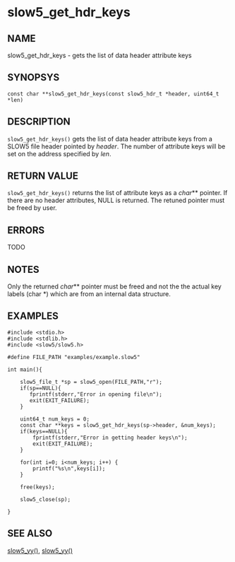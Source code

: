 # slow5_get_hdr_keys

## NAME

slow5_get_hdr_keys - gets the list of data header attribute keys

## SYNOPSYS

`const char **slow5_get_hdr_keys(const slow5_hdr_t *header, uint64_t *len)`

## DESCRIPTION

`slow5_get_hdr_keys()` gets the list of data header attribute keys from a SLOW5 file header pointed by *header*. The number of attribute keys will be set on the address specified by *len*.


## RETURN VALUE

`slow5_get_hdr_keys()` returns the list of attribute keys as a *char*** pointer. If there are no header attributes, NULL is returned. The retuned pointer must be freed by user.


## ERRORS

TODO


## NOTES

Only the returned *char*** pointer must be freed and not the the actual key labels (char *) which are from an internal data structure.

## EXAMPLES

```
#include <stdio.h>
#include <stdlib.h>
#include <slow5/slow5.h>

#define FILE_PATH "examples/example.slow5"

int main(){

    slow5_file_t *sp = slow5_open(FILE_PATH,"r");
    if(sp==NULL){
       fprintf(stderr,"Error in opening file\n");
       exit(EXIT_FAILURE);
    }

    uint64_t num_keys = 0;
    const char **keys = slow5_get_hdr_keys(sp->header, &num_keys);
    if(keys==NULL){
        fprintf(stderr,"Error in getting header keys\n");
        exit(EXIT_FAILURE);
    }

    for(int i=0; i<num_keys; i++) {
        printf("%s\n",keys[i]);
    }

	free(keys);

    slow5_close(sp);

}
```

## SEE ALSO
[slow5_yy()](slow5_yy.md), [slow5_yy()](slow5_yy.md)
